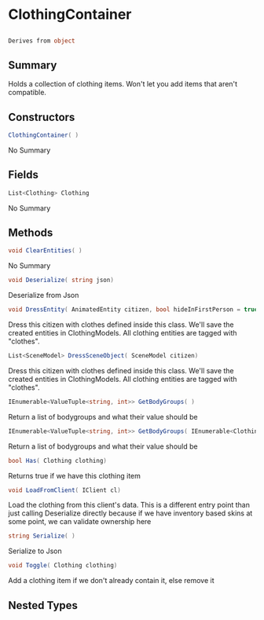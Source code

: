 # ClothingContainer

## 
```c#
Derives from object
```

## Summary

Holds a collection of clothing items. Won't let you add items that aren't compatible.
## Constructors

```c#
ClothingContainer( ) 
```
No Summary
## Fields

```c#
List<Clothing> Clothing
```
No Summary
## Methods

```c#
void ClearEntities( ) 
```
No Summary
```c#
void Deserialize( string json) 
```
Deserialize from Json
```c#
void DressEntity( AnimatedEntity citizen, bool hideInFirstPerson = true, bool castShadowsInFirstPerson = true) 
```
Dress this citizen with clothes defined inside this class. We'll save the created entities in ClothingModels.
All clothing entities are tagged with "clothes".
```c#
List<SceneModel> DressSceneObject( SceneModel citizen) 
```
Dress this citizen with clothes defined inside this class. We'll save the created entities in ClothingModels.
All clothing entities are tagged with "clothes".
```c#
IEnumerable<ValueTuple<string, int>> GetBodyGroups( ) 
```
Return a list of bodygroups and what their value should be
```c#
IEnumerable<ValueTuple<string, int>> GetBodyGroups( IEnumerable<Clothing> items) 
```
Return a list of bodygroups and what their value should be
```c#
bool Has( Clothing clothing) 
```
Returns true if we have this clothing item
```c#
void LoadFromClient( IClient cl) 
```
Load the clothing from this client's data. This is a different entry
point than just calling Deserialize directly because if we have
inventory based skins at some point, we can validate ownership here
```c#
string Serialize( ) 
```
Serialize to Json
```c#
void Toggle( Clothing clothing) 
```
Add a clothing item if we don't already contain it, else remove it
## Nested Types

